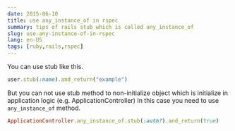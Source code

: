```yaml
---
date: 2015-06-10
title: use any_instance_of in rspec
summary: tips of rails stub which is called any_instance_of
slug: use-any-instance-of-in-rspec
lang: en-US
tags: [ruby,rails,rspec]
---
```


You can use stub like this.

```ruby
user.stub(:name).and_return("example")
```

But you can not use stub method to non-initialize object which is initialize in application logic (e.g. ApplicationController)
In this case you need to use `any_instance_of` method.

```ruby
ApplicationController.any_instance_of.stub(:auth?).and_return(true)
```
